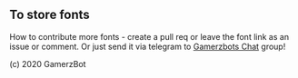 ## To store fonts

How to contribute more fonts - create a pull req or leave the font link as an issue or comment.
Or just send it via telegram to [Gamerzbots Chat](https://t.me/miakhalifachatgroup) group!

(c) 2020 GamerzBot
